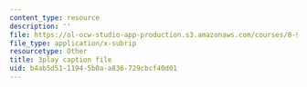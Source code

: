 ```yaml
---
content_type: resource
description: ''
file: https://ol-ocw-studio-app-production.s3.amazonaws.com/courses/8-962-general-relativity-spring-2020/b4ab5d5111945b0aa836729cbcf40d01_PVYTNKZDHBo.vtt
file_type: application/x-subrip
resourcetype: Other
title: 3play caption file
uid: b4ab5d51-1194-5b0a-a836-729cbcf40d01
---
```

